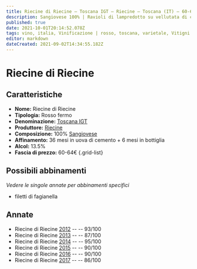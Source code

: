 ```yaml
---
title: Riecine di Riecine – Toscana IGT – Riecine – Toscana (IT) – 60-64€ – 3★-5★
description: Sangiovese 100% | Ravioli di lampredotto su vellutata di cipolla – Coniglio al melograno – Ravioli di anatra su fondo di scalogno e crema di pecorino – Coniglio alla cacciatora – Filetto di manzo ai porcini
published: true
date: 2021-10-01T20:14:52.078Z
tags: vino, italia, Vinificazione | rosso, toscana, varietale, Vitigni | Sangiovese, fermo, Valutazioni | 5 stelle, ravioli di lampredotto su vellutata di cipolla, coniglio al melograno, Alimento | pasta, Alimento-dettagli | ravioli, Aromatizzazione | all'anatra, coniglio alla cacciatora, filetto di manzo ai porcini, Prezzi | 60-64€
editor: markdown
dateCreated: 2021-09-02T14:34:55.182Z
---
```


# Riecine di Riecine

## Caratteristiche
- **Nome:** Riecine di Riecine
- **Tipologia:** Rosso fermo
- **Denominazione:** [Toscana IGT](/denominazioni/Italia/Toscana/IGT/Toscana)
- **Produttore:** [Riecine](/produttori/Italia/Toscana/Riecine) 
- **Composizione:** 100% [Sangiovese](/vitigni/Italia/bacca-nera/sangiovese)
- **Affinamento:** 36 mesi in uova di cemento + 6 mesi in bottiglia
- **Alcol:** 13.5%
- **Fascia di prezzo:** 60-64€
{.grid-list}




## Possibili abbinamenti
*Vedere le singole annate per abbinamenti specifici*

- filetti di fagianella

## Annate

- Riecine di Riecine [2012](vini/Italia/Toscana/Riecine/Riecine-di-Riecine/2012) -- <span class="star-5"></span> -- 93/100
- Riecine di Riecine [2013](vini/Italia/Toscana/Riecine/Riecine-di-Riecine/2013) -- <span class="star-3"></span> -- 87/100
- Riecine di Riecine [2014](vini/Italia/Toscana/Riecine/Riecine-di-Riecine/2014) -- <span class="star-5"></span> -- 95/100
- Riecine di Riecine [2015](vini/Italia/Toscana/Riecine/Riecine-di-Riecine/2015) -- <span class="star-4"></span> -- 90/100
- Riecine di Riecine [2016](vini/Italia/Toscana/Riecine/Riecine-di-Riecine/2016) -- <span class="star-4"></span> -- 90/100
- Riecine di Riecine [2017](vini/Italia/Toscana/Riecine/Riecine-di-Riecine/2017) -- <span class="star-3"></span> -- 86/100